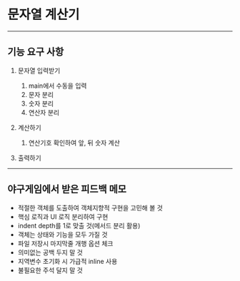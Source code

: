 # 문자열 계산기

---
## 기능 요구 사항

1. 문자열 입력받기
   1. main에서 수동을 입력
   2. 문자 분리
   3. 숫자 분리
   4. 연산자 분리
       
2. 계산하기
   1. 연산기호 확인하여 앞, 뒤 숫자 계산 

3. 출력하기


---
## 야구게임에서 받은 피드백 메모

- 적절한 객체를 도출하여 객체지향적 구현을 고민해 볼 것
- 핵심 로직과 UI 로직 분리하여 구현
- indent depth를 1로 맞출 것(메서드 분리 활용)
- 객체는 상태와 기능을 모두 가질 것
- 파일 저장시 마지막줄 개행 옵션 체크
- 의미없는 공백 두지 말 것
- 지역변수 초기화 시 가급적 inline 사용
- 불필요한 주석 달지 말 것
